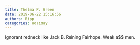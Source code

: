 ```yaml
---
title: Thelma P. Green
date: 2019-06-22 15:16:56
authors: Ripp
categories: Holiday
---
```


 Ignorant redneck like Jack B. Ruining Fairhope. Weak a$$ men.